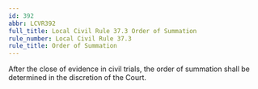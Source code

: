```yaml
---
id: 392
abbr: LCVR392
full_title: Local Civil Rule 37.3 Order of Summation
rule_number: Local Civil Rule 37.3
rule_title: Order of Summation
---
```


After the close of evidence in civil trials, the order of summation shall be determined in the
discretion of the Court.